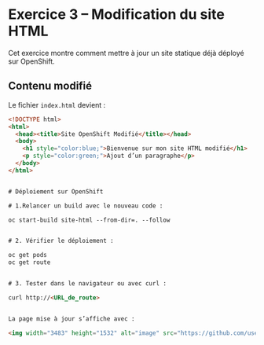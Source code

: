 # Exercice 3 – Modification du site HTML

Cet exercice montre comment mettre à jour un site statique déjà déployé sur OpenShift.

## Contenu modifié

Le fichier `index.html` devient :

```html
<!DOCTYPE html>
<html>
  <head><title>Site OpenShift Modifié</title></head>
  <body>
    <h1 style="color:blue;">Bienvenue sur mon site HTML modifié</h1>
    <p style="color:green;">Ajout d’un paragraphe</p>
  </body>
</html>


# Déploiement sur OpenShift

# 1.Relancer un build avec le nouveau code :

oc start-build site-html --from-dir=. --follow


# 2. Vérifier le déploiement :

oc get pods
oc get route


# 3. Tester dans le navigateur ou avec curl :

curl http://<URL_de_route>


La page mise à jour s’affiche avec :

<img width="3483" height="1532" alt="image" src="https://github.com/user-attachments/assets/b6d56a84-b20a-4a3e-bb54-02c70cefedf7" />

